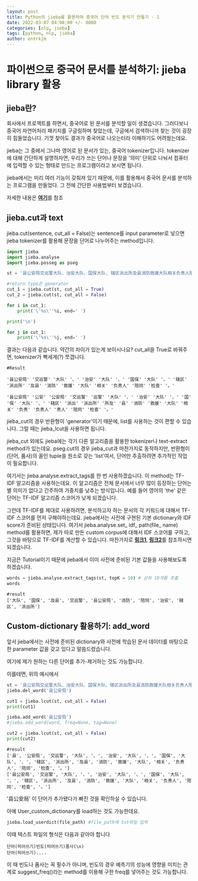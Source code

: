 ```yaml
---
layout: post
title: Python의 jieba를 활용하여 중국어 단어 빈도 분석기 만들기 - 1
date: 2022-03-07 04:08:00 +/- 0000
categories: [nlp, jieba]
tags: [python, nlp, jieba]     
author: entrkjm
---
```



# 파이썬으로 중국어 문서를 분석하기: jieba library 활용

  

## jieba란?

회사에서 프로젝트를 하면서, 중국어로 된 문서를 분석할 일이 생겼습니다. 그러다보니 중국어 자연어처리 패키지를 구글링하며 찾았는데, 구글에서 검색하니까 찾는 것이 굉장히 힘들었습니다. 기껏 찾아도 결과가 중국어로 나오는터라 이해하기도 어려웠는데요.

jieba는 그 중에서 그나마 영어로 된 문서가 있는, 중국어 tokenizer입니다. tokenizer에 대해 간단하게 설명하자면, 우리가 쓰는 단어나 문장을 '의미' 단위로 나눠서 컴퓨터에 입력할 수 있는 형태로 만드는 프로그램이라고 보시면 됩니다.

jieba에서는 미리 여러 기능이 갖춰져 있기 때문에, 이를 활용해서 중국어 문서를 분석하는 프로그램을 만들었다. 그 전에 간단한 사용법부터 보겠습니다.

자세한 내용은 [**여기**](https://developpaper.com/detailed-use-in-chinese-word-segmentation-based-on-jieba-package-in-python/)를 참조

## jieba.cut과 text
jieba.cut(sentence, cut_all = False)는 sentence를 input parameter로 넣으면 jieba tokenizer를 활용해 문장을 단어로 나누어주는 method입니다.

```python
import jieba
import jieba.analyse
import jieba.posseg as pseg

st = '县公安局交巡警大队、治安大队、国保大队, 辖区派出所及县消防救援大队相关负责人陪同检查。'

#return type은 generator
cut_1 = jieba.cut(st, cut_all = True)
cut_2 = jieba.cut(st, cut_all = False)

for i in cut_1:
	print('\'%s\''%i, end=' ')

print('\n')

for j in cut_1:
	print('\'%s\''%j, end=' ')
```
결과는 다음과 같습니다. 약간의 차이가 있는게 보이시나요? cut_all을 True로 바꿔주면, tokenizer가 빡세게(?) 쪼갭니다.
```
#Result

'县公安局' '交巡警' '大队' '、' '治安' '大队' '、' '国保' '大队' '、' '辖区' '派出所' '及县' '消防' '救援' '大队' '相关' '负责人' '陪同' '检查' '。' 

'县公安局' '公安' '公安局' '交巡警' '巡警' '大队' '、' '治安' '大队' '、' '国' '保' '大队' '、' '辖区' '派出' '派出所' '所及' '县' '消防' '救援' '大队' '相关' '负责' '负责人' '责人' '陪同' '检查' '。'
```

jieba_cut의 경우 반환형이 'generator'이기 때문에, list를 사용하는 것이 편할 수 있습니다. 그럴 때는 jieba_lcut을 사용하면 됩니다.

jieba_cut 외에도 jieba에는 각기 다른 알고리즘을 활용한 tokenizer나 text-extract method가 있는데요. pseg.cut의 경우 jieba_cut과 마찬가지로 동작하지만, 반환형이 (단어, 품사)의 꼴인 tuple을 원소로 갖는 'list'여서, 단어만 추출하려면 추가적인 작업이 필요합니다.

여기서는 jieba.analyse.extract_tags를 한 번 사용하겠습니다. 이 method는 TF-IDF 알고리즘을 사용하는데요. 이 알고리즘은 전체 문서에서 너무 많이 등장하는 단어는 별 의미가 없다고 간주하여 가중치를 낮추는 방식입니다. 예를 들어 영어의 'the' 같은 단어는 TF-IDF 알고리즘 스코어가 낮게 되겠습니다. 

그런데 TF-IDF를 제대로 사용하려면, 분석하고자 하는 문서의 각 키워드에 대해서 TF-IDF 스코어를 먼저 구해야하는데요. jieba에서는 사전에 구현된 기본 dictionary와 IDF score가 준비된 상태입니다. 여기서  jieba.analyse.set_ idf_ path(file_ name) method를 활용하면, 제가 따로 만든 custom corpus에 대해서 IDF 스코어를 구하고, 그것을 바탕으로 TF-IDF를 계산할 수 있습니다. 마찬가지로 [**링크1**](https://developpaper.com/detailed-use-in-chinese-word-segmentation-based-on-jieba-package-in-python/), [**링크2**](https://pythonmana.com/2021/12/202112130117064371.html)를 참조하시면 되겠습니다.

지금은 Tutorial이기 때문에 jieba에서 이미 사전에 준비된 기본 값들을 사용해보도록 하겠습니다.
```python
words = jieba.analyse.extract_tags(st, topK = 10) # 상위 10개를 추출
words
```
```
#result 
['大队', '国保', '及县', '交巡警', '县公安局', '消防', '陪同', '治安', '辖区', '派出所']
```
## Custom-dictionary 활용하기: add_word
앞서 jieba에서는 사전에 준비된 dictionary와 사전에 학습된 문서 데이터를 바탕으로 한 parameter 값을 갖고 있다고 말씀드렸습니다.

여기에 제가 원하는 다른 단어를 추가-제거하는 것도 가능합니다.

이를테면, 위의 예시에서
```python
st = '县公安局交巡警大队、治安大队、国保大队、辖区派出所及县消防救援大队相关负责人陪同检查。'
jieba.del_word('县公安局')

cut1 = jieba.lcut(st, cut_all = False)
print(cut1)

jieba.add_word('县公安局')
#jieba.add_word(word, freq=None, tag=None)

cut2 = jieba.lcut(st, cut_all = False)
print(cut2)
```
```
#result
['县', '公安局', '交巡警', '大队', '、', '治安', '大队', '、', '国保', '大队', '、', '辖区', '派出所', '及县', '消防', '救援', '大队', '相关', '负责人', '陪同', '检查', '。'] 
['县公安局', '交巡警', '大队', '、', '治安', '大队', '、', '国保', '大队', '、', '辖区', '派出所', '及县', '消防', '救援', '大队', '相关', '负责人', '陪同', '检查', '。']
```
'县公安局' 이 단어가 추가됐다가 빠진 것을 확인하실 수 있습니다.

아예 User_custom_dictionary를 load하는 것도 가능한데요. 

```python
jieba.load_userdict(file_path) #file_path에 txt파일 입력
```
이때 텍스트 파일의 형식은 다음과 같아야 합니다
```
단어(띄어쓰기)빈도(띄어쓰기)품사(\n)
단어(띄어쓰기)....
```
이 때 빈도나 품사는 꼭 필수가 아니며, 빈도의 경우 예측기의 성능에 영향을 미치는 관계로 suggest_freq()라는 method를 이용해 구한 freq를 넣어주는 것도 가능합니다.


```